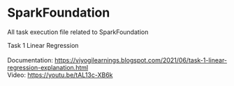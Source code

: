 # SparkFoundation
All task execution file related to SparkFoundation

Task 1 Linear Regression<br><br>
Documentation: https://viyogilearnings.blogspot.com/2021/06/task-1-linear-regression-explanation.html<br>
Video: https://youtu.be/tAL13c-XB6k<br>
